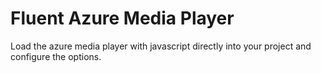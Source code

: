 # Fluent Azure Media Player

Load the azure media player with javascript directly into your project and configure the options.